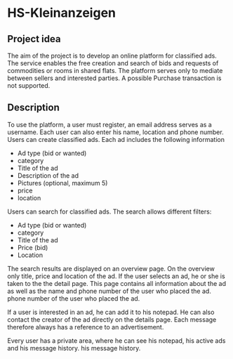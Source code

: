 # HS-Kleinanzeigen

## Project idea
The aim of the project is to develop an online platform for classified ads. The service enables
the free creation and search of bids and requests of commodities or
rooms in shared flats.
The platform serves only to mediate between sellers and interested parties. A possible
Purchase transaction is not supported.
## Description
To use the platform, a user must register, an email address serves as a username. Each user can also enter his name, location and phone number.
Users can create classified ads. Each ad includes the following information
  - Ad type (bid or wanted)
  - category
  - Title of the ad
  - Description of the ad
  - Pictures (optional, maximum 5)
  - price
  - location

Users can search for classified ads. The search allows different filters:
  - Ad type (bid or wanted)
  - category
  - Title of the ad
  - Price (bid)
  - Location

The search results are displayed on an overview page. On the overview only
title, price and location of the ad. If the user selects an ad, he or she is taken to the
the detail page. This page contains all information about the ad as well as the name and phone number of the user who placed the ad.
phone number of the user who placed the ad.

If a user is interested in an ad, he can add it to his notepad. He can also contact the creator of the ad directly on the details page. Each message
therefore always has a reference to an advertisement.

Every user has a private area, where he can see his notepad, his active ads and his message history.
his message history.
